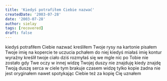 ```yaml
---
title: 'Kiedyś potrafiłem Ciebie nazwać'
createdDate: '2003-07-28'
date: '2003-07-28'
author: sielay
tags: [recovered]
draft: false
---
```


kiedyś potrafiłem Ciebie nazwać
kreśliłem Twoje rysy na kartonie
pisałem Twoje imię na kopercie
te uczucia pchałem do niej
kiedyś miałaś imię
kontur wyraźny kreślił twoje ciało
dziś rozmyłaś się we mgle
nic po Tobie nie zostało
gdy Twe oczy w innej widzę
Twojej duszy nie znajduję
kiedy znajdę Twoją duszę
serca w ciele tym brakuje
czasem widzę tylko kopie
żadna nie jest oryginałem
nawet spotykając Ciebie
też za kopię Cię uznałem

